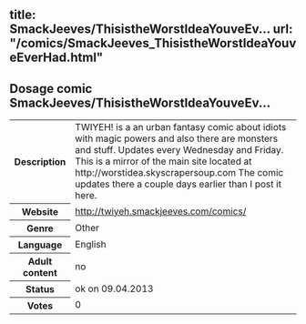 title: SmackJeeves/ThisistheWorstIdeaYouveEv...
url: "/comics/SmackJeeves_ThisistheWorstIdeaYouveEverHad.html"
---
Dosage comic SmackJeeves/ThisistheWorstIdeaYouveEv...
-----------------------------------------

<table class="comicinfo">
<tr>
<th>Description</th><td>TWIYEH! is a an urban fantasy comic about idiots with magic powers and also there are monsters and stuff. Updates every Wednesday and Friday. This is a mirror of the main site located at http://worstidea.skyscrapersoup.com The comic updates there a couple days earlier than I post it here.</td>
</tr>
<tr>
<th>Website</th><td><a href="http://twiyeh.smackjeeves.com/comics/">http://twiyeh.smackjeeves.com/comics/</a></td>
</tr>
<tr>
<th>Genre</th><td>Other</td>
</tr>
<tr>
<th>Language</th><td>English</td>
</tr>
<tr>
<th>Adult content</th><td>no</td>
</tr>
<tr>
<th>Status</th><td>ok on 09.04.2013</td>
</tr>
<tr>
<th>Votes</th><td>0</div></td>
</tr>
</table>
